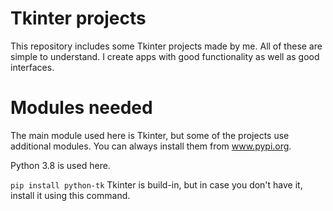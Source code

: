 # Tkinter projects

This repository includes some Tkinter projects made by me. All of these are simple to understand. I create apps with good functionality as well as good interfaces. 


# Modules needed
The main module used here is Tkinter, but some of the projects use additional modules. You can always install them from www.pypi.org.

Python 3.8 is used here. 

```pip install python-tk```
Tkinter is build-in, but in case you don't have it, install it using this command.

#
